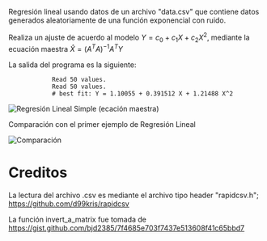 Regresión lineal usando datos de un archivo "data.csv" que contiene datos generados aleatoriamente de una función exponencial con ruido.

Realiza un ajuste de acuerdo al modelo $Y = c_{0} + c_{1} X + c_{2} X^{2}$, mediante la ecuación maestra $\hat{X} = (A^{T}A)^{-1}A^{T}Y$


La salida del programa es la siguiente:

                Read 50 values.
                Read 50 values.
                # best fit: Y = 1.10055 + 0.391512 X + 1.21488 X^2


![Regresión Lineal Simple (ecación maestra)](./grafica.png)

Comparación con el primer ejemplo de Regresión Lineal

![Comparación](./grafica2.png)

# Creditos

 La lectura del archivo .csv es mediante el archivo tipo header "rapidcsv.h"; https://github.com/d99kris/rapidcsv

 La función invert_a_matrix fue tomada de https://gist.github.com/bjd2385/7f4685e703f7437e513608f41c65bbd7